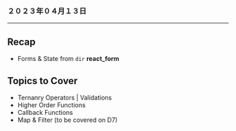 ### ２０２３年０４月１３日
---
## **Recap**
- Forms & State from `dir` **react_form**

## **Topics to Cover**
- Ternanry Operators | Validations
- Higher Order Functions
- Callback Functions
- Map & Filter (to be covered on D7)